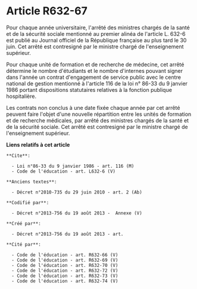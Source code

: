 # Article R632-67

Pour chaque année universitaire, l'arrêté des ministres chargés de la santé et de la sécurité sociale mentionné au premier
alinéa de l'article L. 632-6 est publié au Journal officiel de la République française au plus tard le 30 juin. Cet arrêté
est contresigné par le ministre chargé de l'enseignement supérieur. 

Pour chaque unité de formation et de recherche de médecine, cet arrêté détermine le nombre d'étudiants et le nombre
d'internes pouvant signer dans l'année un contrat d'engagement de service public avec le centre national de gestion mentionné
à l'article 116 de la loi n° 86-33 du 9 janvier 1986 portant dispositions statutaires relatives à la fonction publique
hospitalière. 

Les contrats non conclus à une date fixée chaque année par cet arrêté peuvent faire l'objet d'une nouvelle répartition entre
les unités de formation et de recherche médicales, par arrêté des ministres chargés de la santé et de la sécurité sociale.
Cet arrêté est contresigné par le ministre chargé de l'enseignement supérieur.

**Liens relatifs à cet article**

	**Cite**:

	  - Loi n°86-33 du 9 janvier 1986 - art. 116 (M)
	  - Code de l'éducation - art. L632-6 (V)

	**Anciens textes**:

	  - Décret n°2010-735 du 29 juin 2010 - art. 2 (Ab)

	**Codifié par**:

	  - Décret n°2013-756 du 19 août 2013 -  Annexe (V)

	**Créé par**:

	  - Décret n°2013-756 du 19 août 2013 - art.

	**Cité par**:

	  - Code de l'éducation - art. R632-66 (V)
	  - Code de l'éducation - art. R632-69 (V)
	  - Code de l'éducation - art. R632-70 (V)
	  - Code de l'éducation - art. R632-72 (V)
	  - Code de l'éducation - art. R632-73 (V)
	  - Code de l'éducation - art. R632-74 (V)
